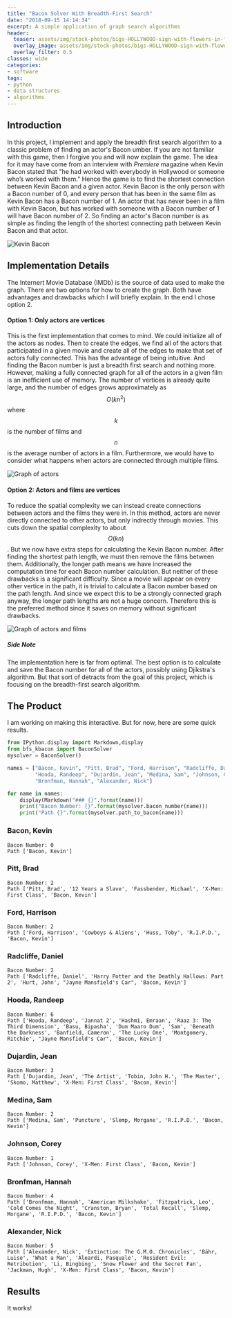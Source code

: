 ```yaml
---
title: "Bacon Solver With Breadth-First Search"
date: "2018-09-15 14:14:34"
excerpt: A simple application of graph search algorithms
header:
  teaser: assets/img/stock-photos/bigs-HOLLYWOOD-sign-with-flowers-in-foreground-Los-Angeles-CA-e1-Large.png
  overlay_image: assets/img/stock-photos/bigs-HOLLYWOOD-sign-with-flowers-in-foreground-Los-Angeles-CA-e1-Large.png
  overlay_filter: 0.5
classes: wide
categories:
- software
tags:
- python
- data structures
- algorithms
---
```



## Introduction

In this project, I implement and apply the breadth first search algorithm to a classic problem of finding an actor's Bacon umber. If you are not familiar with this game, then I forgive you and will now explain the game. The idea for it may have come from an interview with *Premiere* magazine when Kevin Bacon stated that "he had worked with everybody in Hollywood or someone who’s worked with them." Hence the game is to find the shortest connection between Kevin Bacon and a given actor. Kevin Bacon is the only person with a Bacon number of 0, and every person that has been in the same film as Kevin Bacon has a Bacon number of 1. An actor that has never been in a film with Kevin Bacon, but has worked with someone with a Bacon number of 1 will have Bacon number of 2. So finding an actor's Bacon number is as simple as finding the length of the shortest connecting path between Kevin Bacon and that actor.

![Kevin Bacon](https://upload.wikimedia.org/wikipedia/commons/d/d2/Kevin_Bacon.jpg)

## Implementation Details
The Internert Movie Database (IMDb) is the source of data used to make the graph. There are two options for how to create the graph. Both have advantages and drawbacks which I will briefly explain. In the end I chose option 2.
#### Option 1: Only actors are vertices
This is the first implementation that comes to mind. We could initialize all of the actors as nodes. Then to create the edges, we find all of the actors that participated in a given movie and create all of the edges to make that set of actors fully connected. This has the advantage of being intuitive. And finding the Bacon number is just a breadth first search and nothing more. However, making a fully connected graph for all of the actors in a given film is an inefficient use of memory. The number of vertices is already quite large, and the number of edges grows approximately as $$O(kn^2)$$ where $$k$$ is the number of films and $$n$$ is the average number of actors in a film. Furthermore, we would have to consider what happens when actors are connected through multiple films.

![Graph of actors](https://www.cs.dartmouth.edu/~cbk/classes/10/16fall/hws/PS-4/test-graph.png)

#### Option 2: Actors and films are vertices
To reduce the spatial complexity we can instead create connections between actors and the films they were in. In this method, actors are never directly connected to other actors, but only indrectly through movies. This cuts down the spatial complexity to about $$O(kn)$$. But we now have extra steps for calculating the Kevin Bacon number. After finding the shortest path length, we must then remove the films between them. Additionally, the longer path means we have increased the computation time for each Bacon number calculation. But neither of these drawbacks is a significant difficulty. Since a movie will appear on every other vertice in the path, it is trivial to calculate a Bacon number based on the path length. And since we expect this to be a strongly connected graph anyway, the longer path lengths are not a huge concern. Therefore this is the preferred method since it saves on memory without significant drawbacks.

![Graph of actors and films](https://www.cs.oberlin.edu/~asharp/cs151/labs/lab10/imdb.png)

##### Side Note
The implementation here is far from optimal. The best option is to calculate and save the Bacon number for all of the actors, possibly using Djikstra's algorithm. But that sort of detracts from the goal of this project, which is focusing on the breadth-first search algorithm.

## The Product
I am working on making this interactive. But for now, here are some quick results.


```python
from IPython.display import Markdown,display
from bfs_kbacon import BaconSolver
mysolver = BaconSolver()
```


```python
names = ["Bacon, Kevin", "Pitt, Brad", "Ford, Harrison", "Radcliffe, Daniel",
         "Hooda, Randeep", "Dujardin, Jean", "Medina, Sam", "Johnson, Corey",
         "Bronfman, Hannah", "Alexander, Nick"]

for name in names:
    display(Markdown("### {}".format(name)))
    print("Bacon Number: {}".format(mysolver.bacon_number(name)))
    print("Path {}".format(mysolver.path_to_bacon(name)))

```


### Bacon, Kevin


    Bacon Number: 0
    Path ['Bacon, Kevin']



### Pitt, Brad


    Bacon Number: 2
    Path ['Pitt, Brad', '12 Years a Slave', 'Fassbender, Michael', 'X-Men: First Class', 'Bacon, Kevin']



### Ford, Harrison


    Bacon Number: 2
    Path ['Ford, Harrison', 'Cowboys & Aliens', 'Huss, Toby', 'R.I.P.D.', 'Bacon, Kevin']



### Radcliffe, Daniel


    Bacon Number: 2
    Path ['Radcliffe, Daniel', 'Harry Potter and the Deathly Hallows: Part 2', 'Hurt, John', "Jayne Mansfield's Car", 'Bacon, Kevin']



### Hooda, Randeep


    Bacon Number: 6
    Path ['Hooda, Randeep', 'Jannat 2', 'Hashmi, Emraan', 'Raaz 3: The Third Dimension', 'Basu, Bipasha', 'Dum Maaro Dum', 'Sam', 'Beneath the Darkness', 'Banfield, Cameron', 'The Lucky One', 'Montgomery, Ritchie', "Jayne Mansfield's Car", 'Bacon, Kevin']



### Dujardin, Jean


    Bacon Number: 3
    Path ['Dujardin, Jean', 'The Artist', 'Tobin, John H.', 'The Master', 'Skomo, Matthew', 'X-Men: First Class', 'Bacon, Kevin']



### Medina, Sam


    Bacon Number: 2
    Path ['Medina, Sam', 'Puncture', 'Slemp, Morgane', 'R.I.P.D.', 'Bacon, Kevin']



### Johnson, Corey


    Bacon Number: 1
    Path ['Johnson, Corey', 'X-Men: First Class', 'Bacon, Kevin']



### Bronfman, Hannah


    Bacon Number: 4
    Path ['Bronfman, Hannah', 'American Milkshake', 'Fitzpatrick, Leo', 'Cold Comes the Night', 'Cranston, Bryan', 'Total Recall', 'Slemp, Morgane', 'R.I.P.D.', 'Bacon, Kevin']



### Alexander, Nick


    Bacon Number: 5
    Path ['Alexander, Nick', 'Extinction: The G.M.O. Chronicles', 'Bähr, Luise', 'What a Man', 'Aleardi, Pasquale', 'Resident Evil: Retribution', 'Li, Bingbing', 'Snow Flower and the Secret Fan', 'Jackman, Hugh', 'X-Men: First Class', 'Bacon, Kevin']


## Results
It works!
